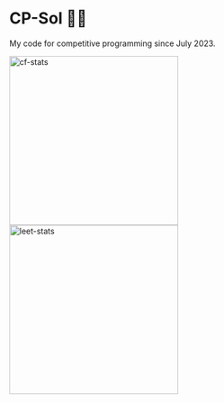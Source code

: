 # CP-Sol 👋🏻
My code for competitive programming since July 2023. 

<a href="https://codeforces.com/profile/autoastt">
  <img 
    src="https://codeforces-readme-stats.vercel.app/api/card?username=autoastt&theme=dark&disable_animations=true&show_icons=true&force_username=true&border_color=404040" 
    height="300"
    alt="cf-stats"
    />
</a>

<a href="https://leetcode.com/autoastt_/">
  <img 
    src="https://leetcard.jacoblin.cool/autoastt_?theme=dark&font=Ubuntu&ext=contest&animation=false" 
    height="300"
    alt="leet-stats"
    />
</a>
